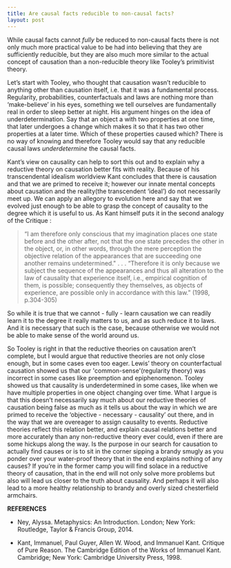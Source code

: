 ```yaml
---
title: Are causal facts reducible to non-causal facts?
layout: post
---
```


While causal facts cannot *fully* be reduced to non-causal facts there is not only much more
practical value to be had into believing that they are sufficiently reducible, but they are
also much more similar to the actual concept of causation than a non-reducible theory like
Tooley’s primitivist theory.

Let’s start with Tooley, who thought that causation wasn’t reducible to anything other than
causation itself, i.e. that it was a fundamental process. Regularity, probabilities,
counterfactuals and laws are nothing more than ‘make-believe’ in his eyes, something we
tell ourselves are fundamentally real in order to sleep better at night. His argument hinges
on the idea of underdetermination. Say that an object a with two properties at one time,
that later undergoes a change which makes it so that it has two other properties at a later
time. Which of these properties caused which? There is no way of knowing and therefore
Tooley would say that any reducible causal laws *underdetermine* the causal facts.

Kant’s view on causality can help to sort this out and to explain why a reductive theory on
causation better fits with reality. Because of his transcendental idealism worldview Kant
concludes that there is causation and that we are primed to receive it; however our innate
mental concepts about causation and the reality(the transcendent ‘ideal’) do not
necessarily meet up. We can apply an allegory to evolution here and say that we evolved
just enough to be able to grasp the concept of causality to the degree which it is useful to
us. As Kant himself puts it in the second analogy of the Critique :

> “I am therefore only conscious that my imagination places one state before and
> the other after, not that the one state precedes the other in the object, or, in
> other words, through the mere perception the objective relation of the
> appearances that are succeeding one another remains undetermined." . . .
> “Therefore it is only because we subject the sequence of the appearances and
> thus all alteration to the law of causality that experience itself, i.e., empirical
> cognition of them, is possible; consequently they themselves, as objects of
> experience, are possible only in accordance with this law.” (1998, p.304-305)

So while it is true that we cannot - fully - learn causation we can readily learn
it to the
degree it really matters to us, and as such reduce it to laws. And it is necessary that such is
the case, because otherwise we would not be able to make sense of the world around us.

So Tooley is right in that the reductive theories on causation aren’t complete, but I would
argue that reductive theories are not only close enough, but in some cases even too eager.
Lewis’ theory on counterfactual causation showed us that our 'common-sense'(regularity
theory) was incorrect in some cases like preemption and epiphenomenon. Tooley showed
us that causality is underdetermined in some cases, like when we have multiple properties
in one object changing over time. What I argue is that this doesn’t necessarily say much
about our reductive theories of causation being false as much as it tells us about the way in
which we are primed to receive the ‘objective - necessary - causality’ out there, and in the
way that we are overeager to assign causality to events. Reductive theories reflect this
relation better, and explain causal relations better and more accurately than any
non-reductive theory ever could, even if there are some hickups along the way. Is the
purpose in our search for causation to actually find causes or is to sit in the corner sipping
a brandy smugly as you ponder over your water-proof theory that in the end explains
nothing of any causes? If you’re in the former camp you will find solace in a reductive
theory of causation, that in the end will not only solve more problems but also will lead us
closer to the truth about causality. And perhaps it will also lead to a more healthy
relationship to brandy and overly sized chesterfield armchairs.

**REFERENCES**

- Ney, Alyssa. Metaphysics: An Introduction. London; New York: Routledge, Taylor & Francis
Group, 2014.

- Kant, Immanuel, Paul Guyer, Allen W. Wood, and Immanuel Kant. Critique of Pure Reason.
The Cambridge Edition of the Works of Immanuel Kant. Cambridge; New York: Cambridge
University Press, 1998.
